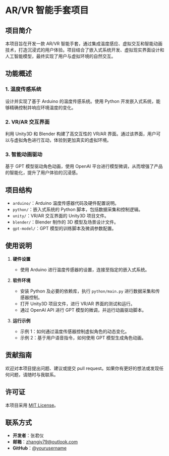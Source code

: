 # AR/VR 智能手套项目

## 项目简介

本项目旨在开发一款 AR/VR 智能手套，通过集成温度感应、虚拟交互和智能动画技术，打造沉浸式的用户体验。项目结合了嵌入式系统开发、虚拟现实界面设计和人工智能模型，最终实现了用户与虚拟环境的自然交互。

## 功能概述

### 1. 温度传感系统
设计并实现了基于 Arduino 的温度传感系统。使用 Python 开发嵌入式系统，能够精确控制并响应环境温度的变化。

### 2. VR/AR 交互界面
利用 Unity3D 和 Blender 构建了高交互性的 VR/AR 界面。通过该界面，用户可以与虚拟角色进行互动，体验到更加真实的虚拟环境。

### 3. 智能动画驱动
基于 GPT 模型驱动角色动画，使用 OpenAI 平台进行模型微调，从而增强了产品的智能化，提升了用户体验的沉浸感。

## 项目结构

- `arduino/`：Arduino 温度传感器代码及硬件配置说明。
- `python/`：嵌入式系统的 Python 脚本，包括数据采集和控制逻辑。
- `unity/`：VR/AR 交互界面的 Unity3D 项目文件。
- `blender/`：Blender 制作的 3D 模型及场景设计文件。
- `gpt-model/`：GPT 模型的训练脚本及微调参数配置。

## 使用说明

1. **硬件设置**
   - 使用 Arduino 进行温度传感器的设置，连接至指定的嵌入式系统。

2. **软件环境**
   - 安装 Python 及必要的依赖库，执行 `python/main.py` 进行数据采集和传感器控制。
   - 打开 Unity3D 项目文件，进行 VR/AR 界面的测试和运行。
   - 通过 OpenAI API 进行 GPT 模型的微调，并运行动画驱动脚本。

3. **运行示例**
   - 示例 1：如何通过温度传感器控制虚拟角色的动态变化。
   - 示例 2：基于用户语音指令，如何使用 GPT 模型生成角色动画。

## 贡献指南

欢迎对本项目提出问题、建议或提交 pull request。如果你有更好的想法或发现任何问题，请随时与我联系。

## 许可证

本项目采用 [MIT License](LICENSE)。

## 联系方式

- **开发者**：张君仪
- **邮箱**：zhangjy79@outlook.com
- **GitHub**：[@yourusername](https://github.com/yourusername)

